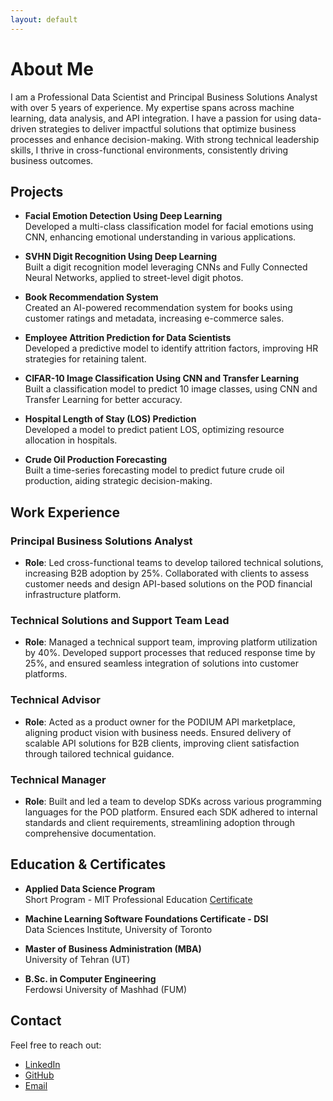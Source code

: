 ```yaml
---
layout: default
---
```


# About Me

I am a Professional Data Scientist and Principal Business Solutions Analyst with over 5 years of experience. My expertise spans across machine learning, data analysis, and API integration. I have a passion for using data-driven strategies to deliver impactful solutions that optimize business processes and enhance decision-making. With strong technical leadership skills, I thrive in cross-functional environments, consistently driving business outcomes.

## Projects

- **Facial Emotion Detection Using Deep Learning**  
  Developed a multi-class classification model for facial emotions using CNN, enhancing emotional understanding in various applications.

- **SVHN Digit Recognition Using Deep Learning**  
  Built a digit recognition model leveraging CNNs and Fully Connected Neural Networks, applied to street-level digit photos.

- **Book Recommendation System**  
  Created an AI-powered recommendation system for books using customer ratings and metadata, increasing e-commerce sales.

- **Employee Attrition Prediction for Data Scientists**  
  Developed a predictive model to identify attrition factors, improving HR strategies for retaining talent.

- **CIFAR-10 Image Classification Using CNN and Transfer Learning**  
  Built a classification model to predict 10 image classes, using CNN and Transfer Learning for better accuracy.

- **Hospital Length of Stay (LOS) Prediction**  
  Developed a model to predict patient LOS, optimizing resource allocation in hospitals.

- **Crude Oil Production Forecasting**  
  Built a time-series forecasting model to predict future crude oil production, aiding strategic decision-making.

## Work Experience

### Principal Business Solutions Analyst  
- **Role**: Led cross-functional teams to develop tailored technical solutions, increasing B2B adoption by 25%. Collaborated with clients to assess customer needs and design API-based solutions on the POD financial infrastructure platform.

### Technical Solutions and Support Team Lead  
- **Role**: Managed a technical support team, improving platform utilization by 40%. Developed support processes that reduced response time by 25%, and ensured seamless integration of solutions into customer platforms.

### Technical Advisor  
- **Role**: Acted as a product owner for the PODIUM API marketplace, aligning product vision with business needs. Ensured delivery of scalable API solutions for B2B clients, improving client satisfaction through tailored technical guidance.

### Technical Manager  
- **Role**: Built and led a team to develop SDKs across various programming languages for the POD platform. Ensured each SDK adhered to internal standards and client requirements, streamlining adoption through comprehensive documentation.


## Education & Certificates

- **Applied Data Science Program**  
  Short Program - MIT Professional Education
  [Certificate](https://api.accredible.com/v1/auth/invite?code=3e719b52fc79838e32e4&credential_id=31b876ad-838a-4264-982a-cd1f88b92766&url=https%3A%2F%2Fcredentials.professional.mit.edu%2F31b876ad-838a-4264-982a-cd1f88b92766&ident=e4b65eb7-5c11-4b73-80fd-7520ae83cb76)

- **Machine Learning Software Foundations Certificate - DSI**  
  Data Sciences Institute, University of Toronto

- **Master of Business Administration (MBA)**  
  University of Tehran (UT)

- **B.Sc. in Computer Engineering**  
  Ferdowsi University of Mashhad (FUM)

## Contact

Feel free to reach out:

- [LinkedIn](https://www.linkedin.com/in/mehran-hnz/)
- [GitHub](https://github.com/mehran-hnz)
- [Email](mailto:hassanzadeh.me@gmail.com)
